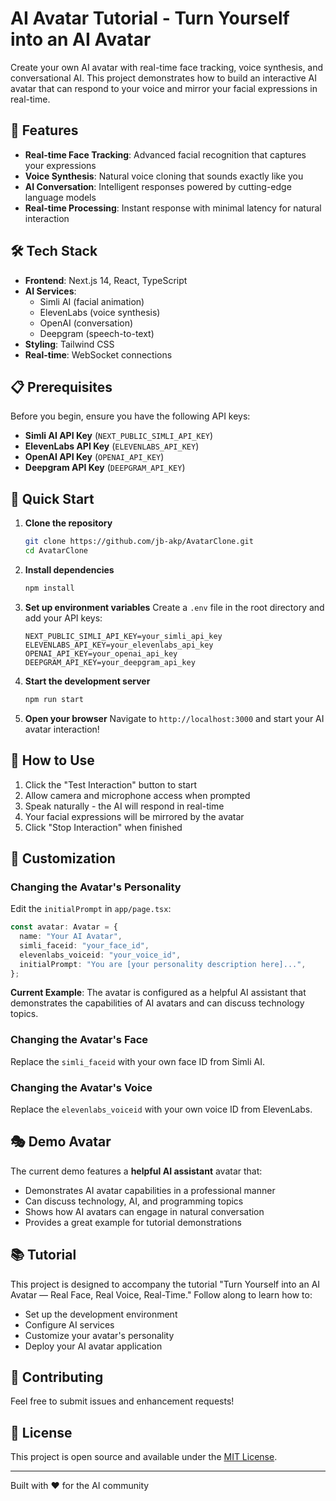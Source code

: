 # AI Avatar Tutorial - Turn Yourself into an AI Avatar

Create your own AI avatar with real-time face tracking, voice synthesis, and conversational AI. This project demonstrates how to build an interactive AI avatar that can respond to your voice and mirror your facial expressions in real-time.

## 🚀 Features

- **Real-time Face Tracking**: Advanced facial recognition that captures your expressions
- **Voice Synthesis**: Natural voice cloning that sounds exactly like you
- **AI Conversation**: Intelligent responses powered by cutting-edge language models
- **Real-time Processing**: Instant response with minimal latency for natural interaction

## 🛠️ Tech Stack

- **Frontend**: Next.js 14, React, TypeScript
- **AI Services**: 
  - Simli AI (facial animation)
  - ElevenLabs (voice synthesis)
  - OpenAI (conversation)
  - Deepgram (speech-to-text)
- **Styling**: Tailwind CSS
- **Real-time**: WebSocket connections

## 📋 Prerequisites

Before you begin, ensure you have the following API keys:

- **Simli AI API Key** (`NEXT_PUBLIC_SIMLI_API_KEY`)
- **ElevenLabs API Key** (`ELEVENLABS_API_KEY`)
- **OpenAI API Key** (`OPENAI_API_KEY`)
- **Deepgram API Key** (`DEEPGRAM_API_KEY`)

## 🚀 Quick Start

1. **Clone the repository**
   ```bash
   git clone https://github.com/jb-akp/AvatarClone.git
   cd AvatarClone
   ```

2. **Install dependencies**
   ```bash
   npm install
   ```

3. **Set up environment variables**
   Create a `.env` file in the root directory and add your API keys:
   ```env
   NEXT_PUBLIC_SIMLI_API_KEY=your_simli_api_key
   ELEVENLABS_API_KEY=your_elevenlabs_api_key
   OPENAI_API_KEY=your_openai_api_key
   DEEPGRAM_API_KEY=your_deepgram_api_key
   ```

4. **Start the development server**
   ```bash
   npm run start
   ```

5. **Open your browser**
   Navigate to `http://localhost:3000` and start your AI avatar interaction!

## 🎯 How to Use

1. Click the "Test Interaction" button to start
2. Allow camera and microphone access when prompted
3. Speak naturally - the AI will respond in real-time
4. Your facial expressions will be mirrored by the avatar
5. Click "Stop Interaction" when finished

## 🔧 Customization

### Changing the Avatar's Personality

Edit the `initialPrompt` in `app/page.tsx`:

```typescript
const avatar: Avatar = {
  name: "Your AI Avatar",
  simli_faceid: "your_face_id",
  elevenlabs_voiceid: "your_voice_id",
  initialPrompt: "You are [your personality description here]...",
};
```

**Current Example**: The avatar is configured as a helpful AI assistant that demonstrates the capabilities of AI avatars and can discuss technology topics.

### Changing the Avatar's Face

Replace the `simli_faceid` with your own face ID from Simli AI.

### Changing the Avatar's Voice

Replace the `elevenlabs_voiceid` with your own voice ID from ElevenLabs.

## 🎭 Demo Avatar

The current demo features a **helpful AI assistant** avatar that:
- Demonstrates AI avatar capabilities in a professional manner
- Can discuss technology, AI, and programming topics
- Shows how AI avatars can engage in natural conversation
- Provides a great example for tutorial demonstrations

## 📚 Tutorial

This project is designed to accompany the tutorial "Turn Yourself into an AI Avatar — Real Face, Real Voice, Real-Time." Follow along to learn how to:

- Set up the development environment
- Configure AI services
- Customize your avatar's personality
- Deploy your AI avatar application

## 🤝 Contributing

Feel free to submit issues and enhancement requests!

## 📄 License

This project is open source and available under the [MIT License](LICENSE).

---

Built with ❤️ for the AI community

